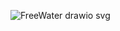 ![FreeWater drawio svg](https://github.com/IMT-Mines/FreeWater/assets/35816109/1c61fb19-b5f3-4837-bc73-dacf9c880deb)
